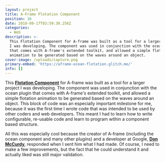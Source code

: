 ```yaml
---
layout: project
title: A-Frame Flotation Component
position: 16
date: 2018-09-17T03:59:30.256Z
categories:
  - Web
description: >-
  This Flotation Component for A-frame was built as a tool for a larger project
  I was developing. The component was used in conjunction with the ocean plugin
  that comes with A-frame's extended toolkit, and allowed a simple flotation
  animation to be generated based on the waves around an object.
cover-image: /uploads/capture.png
primary-embed: 'https://aframe-ocean-flotation.glitch.me/'
info: []
---
```

This [**Flotation Component**](https://aframe-ocean-flotation.glitch.me/) for A-frame was built as a tool for a larger project I was developing. The component was used in conjunction with the ocean plugin that comes with A-frame's extended toolkit, and allowed a simple flotation animation to be generated based on the waves around an object. This block of code was an especially important milestone for me, because it was the first time I wrote code that was intended to be used by other coders and web developers. This meant I had to learn how to write configurable, re-usable code and learn to program within a component based structure.

All this was especially cool because the creator of A-frame (including the ocean component and many other plugins) and a developer at Google, [**Don McCurdy**](https://github.com/donmccurdy), responded when I sent him what I had made. Of course, I need to make a few improvements, but the fact that he could understand it and actually liked was still major validation.
